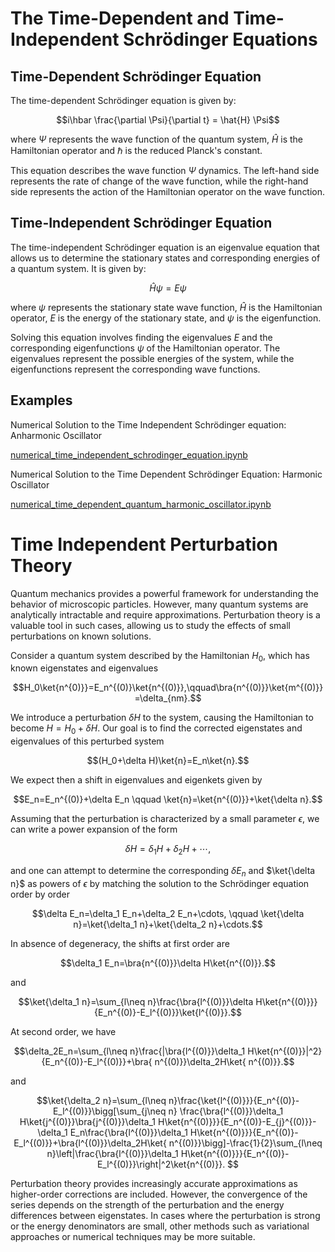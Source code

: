 # The Time-Dependent and Time-Independent Schrödinger Equations

## Time-Dependent Schrödinger Equation

The time-dependent Schrödinger equation is given by:

$$i\hbar \frac{\partial \Psi}{\partial t} = \hat{H} \Psi$$

where $\Psi$ represents the wave function of the quantum system, $\hat{H}$ is the Hamiltonian operator and $\hbar$ is the reduced Planck's constant.

This equation describes the wave function $\Psi$ dynamics. The left-hand side represents the rate of change of the wave function, while the right-hand side represents the action of the Hamiltonian operator on the wave function.

## Time-Independent Schrödinger Equation

The time-independent Schrödinger equation is an eigenvalue equation that allows us to determine the stationary states and corresponding energies of a quantum system. It is given by:

$$\hat{H} \psi = E \psi$$

where $\psi$ represents the stationary state wave function, $\hat{H}$ is the Hamiltonian operator, $E$ is the energy of the stationary state, and $\psi$ is the eigenfunction.

Solving this equation involves finding the eigenvalues $E$ and the corresponding eigenfunctions $\psi$ of the Hamiltonian operator. The eigenvalues represent the possible energies of the system, while the eigenfunctions represent the corresponding wave functions.

## Examples

Numerical Solution to the Time Independent Schrödinger equation: Anharmonic Oscillator

[numerical_time_independent_schrodinger_equation.ipynb](https://github.com/Vaquera-Araujo/LabAv2023/blob/main/Symbolic%20and%20Numerical%20Projects/Schr%C3%B6dinger%20Equation%20in%20One%20Dimension/numerical_time_independent_schrodinger_equation.ipynb)

Numerical Solution to the Time Dependent Schrödinger Equation: Harmonic Oscillator

[numerical_time_dependent_quantum_harmonic_oscillator.ipynb](https://github.com/Vaquera-Araujo/LabAv2023/blob/main/Symbolic%20and%20Numerical%20Projects/Schr%C3%B6dinger%20Equation%20in%20One%20Dimension/numerical_time_dependent_quantum_harmonic_oscillator.ipynb)


# Time Independent Perturbation Theory

Quantum mechanics provides a powerful framework for understanding the behavior of microscopic particles. However, many quantum systems are analytically intractable and require approximations. Perturbation theory is a valuable tool in such cases, allowing us to study the effects of small perturbations on known solutions.

Consider a quantum system described by the Hamiltonian $H_0$, which has known eigenstates and eigenvalues

$$H_0\ket{n^{0)}}=E_n^{(0)}\ket{n^{(0)}},\qquad\bra{n^{(0)}}\ket{m^{(0)}}=\delta_{nm}.$$

We introduce a perturbation $\delta H$ to the system, causing the Hamiltonian to become $H=H_0+\delta H$. Our goal is to find the corrected eigenstates and eigenvalues of this perturbed system

$$(H_0+\delta H)\ket{n}=E_n\ket{n}.$$

We expect then a shift in eigenvalues and eigenkets given by

$$E_n=E_n^{(0)}+\delta E_n \qquad \ket{n}=\ket{n^{(0)}}+\ket{\delta n}.$$

Assuming that the perturbation is characterized by a small parameter $\epsilon$, we can write a power expansion of the form

$$\delta H=\delta_1 H+\delta_2 H+\cdots,$$

and one can attempt to  determine the corresponding $\delta E_n$ and $\ket{\delta n}$ as powers of $\epsilon$ by matching the solution to the Schrödinger equation order by order

$$\delta E_n=\delta_1 E_n+\delta_2 E_n+\cdots, \qquad \ket{\delta n}=\ket{\delta_1 n}+\ket{\delta_2 n}+\cdots.$$

In absence of degeneracy, the shifts at first order are

$$\delta_1 E_n=\bra{n^{(0)}}\delta H\ket{n^{(0)}}.$$

and

$$\ket{\delta_1 n}=\sum_{l\neq n}\frac{\bra{l^{(0)}}\delta H\ket{n^{(0)}}}{E_n^{(0)}-E_l^{(0)}}\ket{l^{(0)}}.$$

At second order, we have

$$\delta_2E_n=\sum_{l\neq n}\frac{|\bra{l^{(0)}}\delta_1 H\ket{n^{(0)}}|^2}{E_n^{(0)}-E_l^{(0)}}+\bra{ n^{(0)}}\delta_2H\ket{ n^{(0)}}.$$

and

$$\ket{\delta_2 n}=\sum_{l\neq n}\frac{\ket{l^{(0)}}}{E_n^{(0)}-E_l^{(0)}}\bigg[\sum_{j\neq n}
\frac{\bra{l^{(0)}}\delta_1 H\ket{j^{(0)}}\bra{j^{(0)}}\delta_1 H\ket{n^{(0)}}}{E_n^{(0)}-E_{j}^{(0)}}-\delta_1 E_n\frac{\bra{l^{(0)}}\delta_1 H\ket{n^{(0)}}}{E_n^{(0)}-E_l^{(0)}}+\bra{l^{(0)}}\delta_2H\ket{ n^{(0)}}\bigg]-\frac{1}{2}\sum_{l\neq n}\left|\frac{\bra{l^{(0)}}\delta_1 H\ket{n^{(0)}}}{E_n^{(0)}-E_l^{(0)}}\right|^2\ket{n^{(0)}}.
$$

Perturbation theory provides increasingly accurate approximations as higher-order corrections are included. However, the convergence of the series depends on the strength of the perturbation and the energy differences between eigenstates. In cases where the perturbation is strong or the energy denominators are small, other methods such as variational approaches or numerical techniques may be more suitable.

